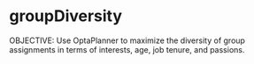 # groupDiversity
OBJECTIVE: Use OptaPlanner to maximize the diversity of group assignments in terms of interests, age, job tenure, and passions. 
